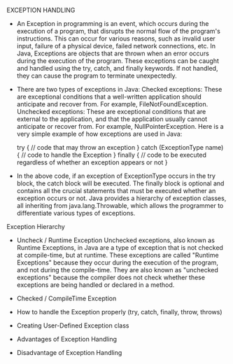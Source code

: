 
EXCEPTION HANDLING

- An Exception in programming is an event, which occurs during the execution of a program, that disrupts the normal flow of the program's instructions. This can occur for various reasons, such as invalid user input, failure of a physical device, failed network connections, etc.
    In Java, Exceptions are objects that are thrown when an error occurs during the execution of the program. These exceptions can be caught and handled using the try, catch, and finally keywords. If not handled, they can cause the program to terminate unexpectedly.
    
- There are two types of exceptions in Java:
    Checked exceptions: These are exceptional conditions that a well-written application should anticipate and recover from. For example, FileNotFoundException.
    Unchecked exceptions: These are exceptional conditions that are external to the application, and that the application usually cannot anticipate or recover from. For example, NullPointerException.
    Here is a very simple example of how exceptions are used in Java:
   
     try {
        // code that may throw an exception
     }
     catch (ExceptionType name) {
        // code to handle the Exception
     }
     finally {
        // code to be executed regardless of whether an exception appears or not
     }
    

- In the above code, if an exception of ExceptionType occurs in the try block, the catch block will be executed. The finally block is optional and contains all the crucial statements that must be executed whether an exception occurs or not.
    Java provides a hierarchy of exception classes, all inheriting from java.lang.Throwable, which allows the programmer to differentiate various types of exceptions.



Exception Hierarchy

- Uncheck / Runtime Exception
    Unchecked exceptions, also known as Runtime Exceptions, in Java are a type of exception that is not checked at compile-time, but at runtime.
    These exceptions are called "Runtime Exceptions" because they occur during the execution of the program, and not during the compile-time. They are also known as "unchecked exceptions" because the compiler does not check whether these exceptions are being handled or declared in a method.

- Checked / CompileTime Exception
- How to handle the Exception properly (try, catch, finally, throw, throws)
- Creating User-Defined Exception class
- Advantages of Exception Handling
- Disadvantage of Exception Handling